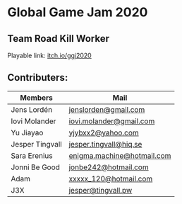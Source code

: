# Global Game Jam 2020

## Team Road Kill Worker
Playable link: 
[itch.io/ggj2020](https://catalopegames.itch.io/ggj2020)

## Contributers:

Members | Mail
--- | ---
Jens Lordén | jenslorden@gmail.com
Iovi Molander | iovi.molander@gmail.com
Yu Jiayao | yjybxx2@yahoo.com
Jesper Tingvall | jesper.tingvall@hiq.se
Sara Erenius | enigma.machine@hotmail.com
Jonni Be Good | jonbe242@hotmail.com
Adam | xxxxx_120@hotmail.com
J3X | jesper@tingvall.pw
